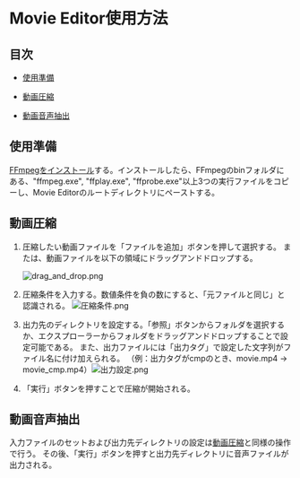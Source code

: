 # Movie Editor使用方法

## 目次

- [使用準備](#使用準備)

- [動画圧縮](#動画圧縮)

- [動画音声抽出](#動画音声抽出)

## 使用準備

[FFmpegをインストール](https://ffmpeg.org/)する。インストールしたら、FFmpegのbinフォルダにある、"ffmpeg.exe", "ffplay.exe", "ffprobe.exe"以上3つの実行ファイルをコピーし、Movie Editorのルートディレクトリにペーストする。

## 動画圧縮

1. 圧縮したい動画ファイルを「ファイルを追加」ボタンを押して選択する。
   または、動画ファイルを以下の領域にドラッグアンドドロップする。
   
   <img title="" src="file:///README_imgs/drag_and_drop.png" alt="drag_and_drop.png" data-align="center">

2. 圧縮条件を入力する。数値条件を負の数にすると、「元ファイルと同じ」と認識される。
   ![圧縮条件.png](README_imgs\圧縮条件.png)

3. 出力先のディレクトリを設定する。「参照」ボタンからフォルダを選択するか、エクスプローラーからフォルダをドラッグアンドドロップすることで設定可能である。
   また、出力ファイルには「出力タグ」で設定した文字列がファイル名に付け加えられる。 （例：出力タグがcmpのとき、movie.mp4 → movie_cmp.mp4）![出力設定.png](README_imgs\出力設定.png)

4. 「実行」ボタンを押すことで圧縮が開始される。

## 動画音声抽出

入力ファイルのセットおよび出力先ディレクトリの設定は[動画圧縮](#動画圧縮)と同様の操作で行う。
その後、「実行」ボタンを押すと出力先ディレクトリに音声ファイルが出力される。
